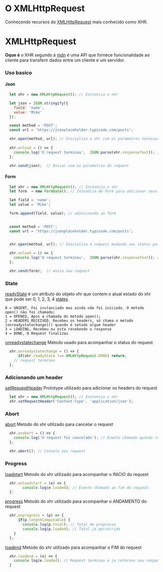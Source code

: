 # O XMLHttpRequest
Conheçendo recursos do [XMLHttpRequest](https://xhr.spec.whatwg.org/) mais conhecido como XHR.

XMLHttpRequest
=
**Oque é** o XHR segundo á [mdn](https://developer.mozilla.org/pt-BR/docs/Web/API/XMLHttpRequest) é uma API que fornece funcionalidade ao cliente para transferir dados entre um cliente e um servidor.

### Uso basico
#### Json
```javascript
  let xhr = new XMLHttpRequest(); // Instancia o xhr 

  let json = JSON.stringify({
    field: 'name',
    value: 'Mike'
  });

  const method = 'POST';
  const url = 'https://jsonplaceholder.typicode.com/posts';

  xhr.open(method, url); // Inicializa o xhr com os parametros necessarios
  
  xhr.onload = () => { 
    console.log('O request terminou',  JSON.parse(xhr.responseText)); // Evento chamado ao fim do request
  };

  xhr.send(json);  // Enviar com os parametros do request
```

#### Form
```javascript
  let xhr = new XMLHttpRequest(); // Instancia o xhr
  let form  = new FormData(); // Instancia do Form para adicionar seus campos

  let field = 'name';
  let value = 'Mike';

  form.append(field, value); // adiocinando ao form 
  

  const method = 'POST';
  const url = 'https://jsonplaceholder.typicode.com/posts';


  xhr.open(method, url); // Inicializa o request mudando seu status para 1
  
  xhr.onload = () => { 
    console.log('O request terminou',  JSON.parse(xhr.responseText)); // status termina com status 4
  };

  xhr.send(form);  // envia seu request
```

### State 
[readyState](https://xhr.spec.whatwg.org/#dom-xmlhttprequest-readystate) é um atributo do objeto xhr que contem o atual estado do xhr que pode ser 0, 1, 2, 3, 4
[states](https://xhr.spec.whatwg.org/#states)
```
0 = UNSENT, Foi instanciado mas ainda não foi iniciado. O metodo open() não foi chamado;
1 = OPENED, Apos a chamada do metodo open();
2 = HEADERS_RECEIVED, Recebeu os headers, só chama o metodo [onreadystatechange]() quando é setado algum header
3 = LOADING, Recebeu ou esta recebendo o response
4 = DONE, O Request finalizou
``` 
[onreadystatechange](https://xhr.spec.whatwg.org/#event-xhr-readystatechange) Metodo usado para acompanhar o status do request
```javascript
  xhr.onreadystatechange = () => { 
	  if(xhr.readyState !== XMLHttpRequest.DONE) return;
    // request terminou
  };
```

### Adicionando um header
[setRequestHeader](https://xhr.spec.whatwg.org/#dom-xmlhttprequest-setrequestheader) Prototype utilizado para adicionar os headers do request
```javascript
  let xhr = new XMLHttpRequest(); // Instancia o xhr
  xhr.setRequestHeader('Content-Type', 'application/json');
```
### Abort
[abort](https://xhr.spec.whatwg.org/#dom-xmlhttprequest-abort) Metodo do xhr utilizado para cancelar o request
```javascript
  xhr.onabort = () => {
    console.log('O request foi cancelado'); // Evento chamado quando request é cancelado
  };
  
  xhr.abort(); // Cancela seu request
```
### Progress
[loadstart](https://xhr.spec.whatwg.org/#event-xhr-loadstart) Metodo do xhr utilizado para acompanhar o INICIO do request
```javascript
  xhr.onloadstart = (e) => { 
    	console.log(e.loaded); // Evento chamado ao fim do request
  };
```
[progress](https://xhr.spec.whatwg.org/#event-xhr-progress) Metodo do xhr utilizado para acompanhar o ANDAMENTO do request
```javascript
  xhr.onprogress = (p) => { 
	  if(p.lengthComputable) {
    	console.log(p.total); // Total de progresso
    	console.log(p.loaded); // Total ja percorrido
    }
  };
```
[loadend](https://xhr.spec.whatwg.org/#event-xhr-loadend) Metodo do xhr utilizado para acompanhar o FIM do request
```javascript
  xhr.loadend = (e) => {
    console.log(e.loaded); // Request terminou e ja retornou seu response
  }
```
